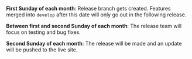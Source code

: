 **First Sunday of each month**: Release branch gets created. Features merged into `develop` after this date will only go out in the following release.

**Between first and second Sunday of each month**: The release team will focus on testing and bug fixes.

**Second Sunday of each month**: The release will be made and an update will be pushed to the live site.
